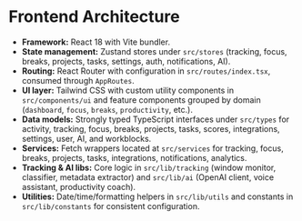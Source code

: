 # Frontend Architecture

- **Framework:** React 18 with Vite bundler.
- **State management:** Zustand stores under `src/stores` (tracking, focus, breaks, projects, tasks, settings, auth, notifications, AI).
- **Routing:** React Router with configuration in `src/routes/index.tsx`, consumed through `AppRoutes`.
- **UI layer:** Tailwind CSS with custom utility components in `src/components/ui` and feature components grouped by domain (`dashboard`, `focus`, `breaks`, `productivity`, etc.).
- **Data models:** Strongly typed TypeScript interfaces under `src/types` for activity, tracking, focus, breaks, projects, tasks, scores, integrations, settings, user, AI, and workblocks.
- **Services:** Fetch wrappers located at `src/services` for tracking, focus, breaks, projects, tasks, integrations, notifications, analytics.
- **Tracking & AI libs:** Core logic in `src/lib/tracking` (window monitor, classifier, metadata extractor) and `src/lib/ai` (OpenAI client, voice assistant, productivity coach).
- **Utilities:** Date/time/formatting helpers in `src/lib/utils` and constants in `src/lib/constants` for consistent configuration.
